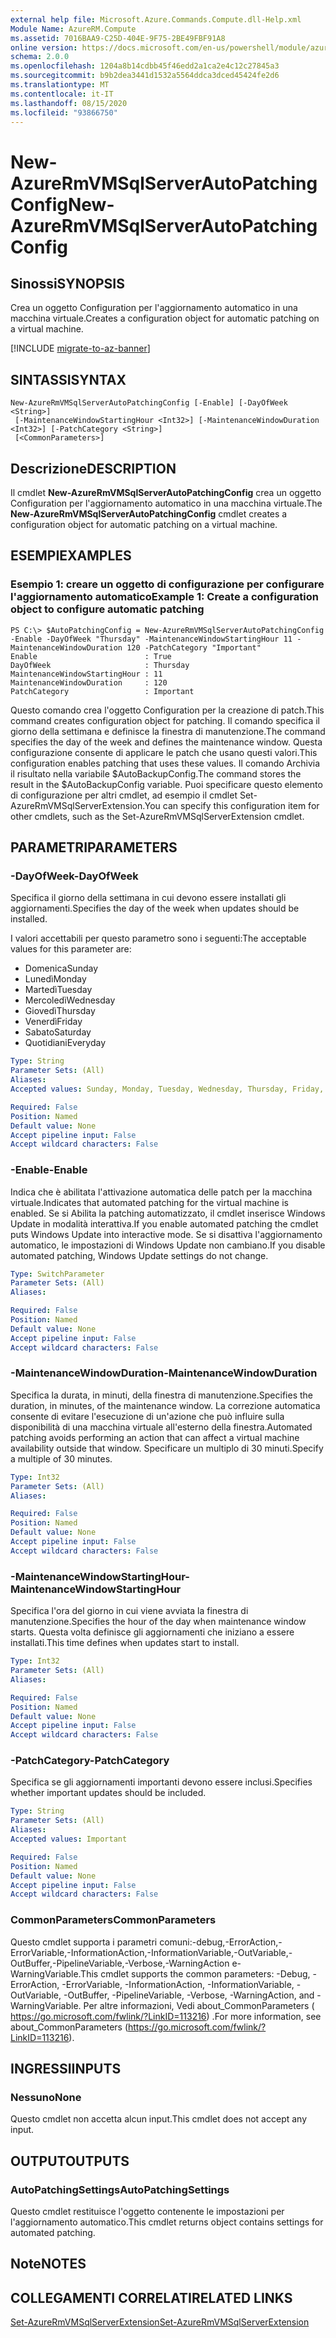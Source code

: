 ```yaml
---
external help file: Microsoft.Azure.Commands.Compute.dll-Help.xml
Module Name: AzureRM.Compute
ms.assetid: 7016BAA9-C25D-404E-9F75-2BE49FBF91A8
online version: https://docs.microsoft.com/en-us/powershell/module/azurerm.compute/new-azurermvmsqlserverautopatchingconfig
schema: 2.0.0
ms.openlocfilehash: 1204a8b14cdbb45f46edd2a1ca2e4c12c27845a3
ms.sourcegitcommit: b9b2dea3441d1532a5564ddca3dced45424fe2d6
ms.translationtype: MT
ms.contentlocale: it-IT
ms.lasthandoff: 08/15/2020
ms.locfileid: "93866750"
---
```

# <span data-ttu-id="02962-101">New-AzureRmVMSqlServerAutoPatchingConfig</span><span class="sxs-lookup"><span data-stu-id="02962-101">New-AzureRmVMSqlServerAutoPatchingConfig</span></span>

## <span data-ttu-id="02962-102">Sinossi</span><span class="sxs-lookup"><span data-stu-id="02962-102">SYNOPSIS</span></span>
<span data-ttu-id="02962-103">Crea un oggetto Configuration per l'aggiornamento automatico in una macchina virtuale.</span><span class="sxs-lookup"><span data-stu-id="02962-103">Creates a configuration object for automatic patching on a virtual machine.</span></span>

[!INCLUDE [migrate-to-az-banner](../../includes/migrate-to-az-banner.md)]

## <span data-ttu-id="02962-104">SINTASSI</span><span class="sxs-lookup"><span data-stu-id="02962-104">SYNTAX</span></span>

```
New-AzureRmVMSqlServerAutoPatchingConfig [-Enable] [-DayOfWeek <String>]
 [-MaintenanceWindowStartingHour <Int32>] [-MaintenanceWindowDuration <Int32>] [-PatchCategory <String>]
 [<CommonParameters>]
```

## <span data-ttu-id="02962-105">Descrizione</span><span class="sxs-lookup"><span data-stu-id="02962-105">DESCRIPTION</span></span>
<span data-ttu-id="02962-106">Il cmdlet **New-AzureRmVMSqlServerAutoPatchingConfig** crea un oggetto Configuration per l'aggiornamento automatico in una macchina virtuale.</span><span class="sxs-lookup"><span data-stu-id="02962-106">The **New-AzureRmVMSqlServerAutoPatchingConfig** cmdlet creates a configuration object for automatic patching on a virtual machine.</span></span>

## <span data-ttu-id="02962-107">ESEMPI</span><span class="sxs-lookup"><span data-stu-id="02962-107">EXAMPLES</span></span>

### <span data-ttu-id="02962-108">Esempio 1: creare un oggetto di configurazione per configurare l'aggiornamento automatico</span><span class="sxs-lookup"><span data-stu-id="02962-108">Example 1: Create a configuration object to configure automatic patching</span></span>
```
PS C:\> $AutoPatchingConfig = New-AzureRmVMSqlServerAutoPatchingConfig -Enable -DayOfWeek "Thursday" -MaintenanceWindowStartingHour 11 -MaintenanceWindowDuration 120 -PatchCategory "Important"
Enable                        : True
DayOfWeek                     : Thursday
MaintenanceWindowStartingHour : 11
MaintenanceWindowDuration     : 120
PatchCategory                 : Important
```

<span data-ttu-id="02962-109">Questo comando crea l'oggetto Configuration per la creazione di patch.</span><span class="sxs-lookup"><span data-stu-id="02962-109">This command creates configuration object for patching.</span></span>
<span data-ttu-id="02962-110">Il comando specifica il giorno della settimana e definisce la finestra di manutenzione.</span><span class="sxs-lookup"><span data-stu-id="02962-110">The command specifies the day of the week and defines the maintenance window.</span></span>
<span data-ttu-id="02962-111">Questa configurazione consente di applicare le patch che usano questi valori.</span><span class="sxs-lookup"><span data-stu-id="02962-111">This configuration enables patching that uses these values.</span></span>
<span data-ttu-id="02962-112">Il comando Archivia il risultato nella variabile $AutoBackupConfig.</span><span class="sxs-lookup"><span data-stu-id="02962-112">The command stores the result in the $AutoBackupConfig variable.</span></span>
<span data-ttu-id="02962-113">Puoi specificare questo elemento di configurazione per altri cmdlet, ad esempio il cmdlet Set-AzureRmVMSqlServerExtension.</span><span class="sxs-lookup"><span data-stu-id="02962-113">You can specify this configuration item for other cmdlets, such as the Set-AzureRmVMSqlServerExtension cmdlet.</span></span>

## <span data-ttu-id="02962-114">PARAMETRI</span><span class="sxs-lookup"><span data-stu-id="02962-114">PARAMETERS</span></span>

### <span data-ttu-id="02962-115">-DayOfWeek</span><span class="sxs-lookup"><span data-stu-id="02962-115">-DayOfWeek</span></span>
<span data-ttu-id="02962-116">Specifica il giorno della settimana in cui devono essere installati gli aggiornamenti.</span><span class="sxs-lookup"><span data-stu-id="02962-116">Specifies the day of the week when updates should be installed.</span></span>

<span data-ttu-id="02962-117">I valori accettabili per questo parametro sono i seguenti:</span><span class="sxs-lookup"><span data-stu-id="02962-117">The acceptable values for this parameter are:</span></span>

- <span data-ttu-id="02962-118">Domenica</span><span class="sxs-lookup"><span data-stu-id="02962-118">Sunday</span></span>
- <span data-ttu-id="02962-119">Lunedì</span><span class="sxs-lookup"><span data-stu-id="02962-119">Monday</span></span>
- <span data-ttu-id="02962-120">Martedì</span><span class="sxs-lookup"><span data-stu-id="02962-120">Tuesday</span></span>
- <span data-ttu-id="02962-121">Mercoledì</span><span class="sxs-lookup"><span data-stu-id="02962-121">Wednesday</span></span>
- <span data-ttu-id="02962-122">Giovedì</span><span class="sxs-lookup"><span data-stu-id="02962-122">Thursday</span></span>
- <span data-ttu-id="02962-123">Venerdì</span><span class="sxs-lookup"><span data-stu-id="02962-123">Friday</span></span>
- <span data-ttu-id="02962-124">Sabato</span><span class="sxs-lookup"><span data-stu-id="02962-124">Saturday</span></span>
- <span data-ttu-id="02962-125">Quotidiani</span><span class="sxs-lookup"><span data-stu-id="02962-125">Everyday</span></span>

```yaml
Type: String
Parameter Sets: (All)
Aliases: 
Accepted values: Sunday, Monday, Tuesday, Wednesday, Thursday, Friday, Saturday, Everyday

Required: False
Position: Named
Default value: None
Accept pipeline input: False
Accept wildcard characters: False
```

### <span data-ttu-id="02962-126">-Enable</span><span class="sxs-lookup"><span data-stu-id="02962-126">-Enable</span></span>
<span data-ttu-id="02962-127">Indica che è abilitata l'attivazione automatica delle patch per la macchina virtuale.</span><span class="sxs-lookup"><span data-stu-id="02962-127">Indicates that automated patching for the virtual machine is enabled.</span></span>
<span data-ttu-id="02962-128">Se si Abilita la patching automatizzato, il cmdlet inserisce Windows Update in modalità interattiva.</span><span class="sxs-lookup"><span data-stu-id="02962-128">If you enable automated patching the cmdlet puts Windows Update into interactive mode.</span></span>
<span data-ttu-id="02962-129">Se si disattiva l'aggiornamento automatico, le impostazioni di Windows Update non cambiano.</span><span class="sxs-lookup"><span data-stu-id="02962-129">If you disable automated patching, Windows Update settings do not change.</span></span>

```yaml
Type: SwitchParameter
Parameter Sets: (All)
Aliases: 

Required: False
Position: Named
Default value: None
Accept pipeline input: False
Accept wildcard characters: False
```

### <span data-ttu-id="02962-130">-MaintenanceWindowDuration</span><span class="sxs-lookup"><span data-stu-id="02962-130">-MaintenanceWindowDuration</span></span>
<span data-ttu-id="02962-131">Specifica la durata, in minuti, della finestra di manutenzione.</span><span class="sxs-lookup"><span data-stu-id="02962-131">Specifies the duration, in minutes, of the maintenance window.</span></span>
<span data-ttu-id="02962-132">La correzione automatica consente di evitare l'esecuzione di un'azione che può influire sulla disponibilità di una macchina virtuale all'esterno della finestra.</span><span class="sxs-lookup"><span data-stu-id="02962-132">Automated patching avoids performing an action that can affect a virtual machine availability outside that window.</span></span>
<span data-ttu-id="02962-133">Specificare un multiplo di 30 minuti.</span><span class="sxs-lookup"><span data-stu-id="02962-133">Specify a multiple of 30 minutes.</span></span>

```yaml
Type: Int32
Parameter Sets: (All)
Aliases: 

Required: False
Position: Named
Default value: None
Accept pipeline input: False
Accept wildcard characters: False
```

### <span data-ttu-id="02962-134">-MaintenanceWindowStartingHour</span><span class="sxs-lookup"><span data-stu-id="02962-134">-MaintenanceWindowStartingHour</span></span>
<span data-ttu-id="02962-135">Specifica l'ora del giorno in cui viene avviata la finestra di manutenzione.</span><span class="sxs-lookup"><span data-stu-id="02962-135">Specifies the hour of the day when maintenance window starts.</span></span>
<span data-ttu-id="02962-136">Questa volta definisce gli aggiornamenti che iniziano a essere installati.</span><span class="sxs-lookup"><span data-stu-id="02962-136">This time defines when updates start to install.</span></span>

```yaml
Type: Int32
Parameter Sets: (All)
Aliases: 

Required: False
Position: Named
Default value: None
Accept pipeline input: False
Accept wildcard characters: False
```

### <span data-ttu-id="02962-137">-PatchCategory</span><span class="sxs-lookup"><span data-stu-id="02962-137">-PatchCategory</span></span>
<span data-ttu-id="02962-138">Specifica se gli aggiornamenti importanti devono essere inclusi.</span><span class="sxs-lookup"><span data-stu-id="02962-138">Specifies whether important updates should be included.</span></span>

```yaml
Type: String
Parameter Sets: (All)
Aliases: 
Accepted values: Important

Required: False
Position: Named
Default value: None
Accept pipeline input: False
Accept wildcard characters: False
```

### <span data-ttu-id="02962-139">CommonParameters</span><span class="sxs-lookup"><span data-stu-id="02962-139">CommonParameters</span></span>
<span data-ttu-id="02962-140">Questo cmdlet supporta i parametri comuni:-debug,-ErrorAction,-ErrorVariable,-InformationAction,-InformationVariable,-OutVariable,-OutBuffer,-PipelineVariable,-Verbose,-WarningAction e-WarningVariable.</span><span class="sxs-lookup"><span data-stu-id="02962-140">This cmdlet supports the common parameters: -Debug, -ErrorAction, -ErrorVariable, -InformationAction, -InformationVariable, -OutVariable, -OutBuffer, -PipelineVariable, -Verbose, -WarningAction, and -WarningVariable.</span></span> <span data-ttu-id="02962-141">Per altre informazioni, Vedi about_CommonParameters ( https://go.microsoft.com/fwlink/?LinkID=113216) .</span><span class="sxs-lookup"><span data-stu-id="02962-141">For more information, see about_CommonParameters (https://go.microsoft.com/fwlink/?LinkID=113216).</span></span>

## <span data-ttu-id="02962-142">INGRESSI</span><span class="sxs-lookup"><span data-stu-id="02962-142">INPUTS</span></span>

### <span data-ttu-id="02962-143">Nessuno</span><span class="sxs-lookup"><span data-stu-id="02962-143">None</span></span>
<span data-ttu-id="02962-144">Questo cmdlet non accetta alcun input.</span><span class="sxs-lookup"><span data-stu-id="02962-144">This cmdlet does not accept any input.</span></span>

## <span data-ttu-id="02962-145">OUTPUT</span><span class="sxs-lookup"><span data-stu-id="02962-145">OUTPUTS</span></span>

### <span data-ttu-id="02962-146">AutoPatchingSettings</span><span class="sxs-lookup"><span data-stu-id="02962-146">AutoPatchingSettings</span></span>
<span data-ttu-id="02962-147">Questo cmdlet restituisce l'oggetto contenente le impostazioni per l'aggiornamento automatico.</span><span class="sxs-lookup"><span data-stu-id="02962-147">This cmdlet returns object contains settings for automated patching.</span></span>

## <span data-ttu-id="02962-148">Note</span><span class="sxs-lookup"><span data-stu-id="02962-148">NOTES</span></span>

## <span data-ttu-id="02962-149">COLLEGAMENTI CORRELATI</span><span class="sxs-lookup"><span data-stu-id="02962-149">RELATED LINKS</span></span>



[<span data-ttu-id="02962-150">Set-AzureRmVMSqlServerExtension</span><span class="sxs-lookup"><span data-stu-id="02962-150">Set-AzureRmVMSqlServerExtension</span></span>](./Set-AzureRMVMSqlServerExtension.md)


